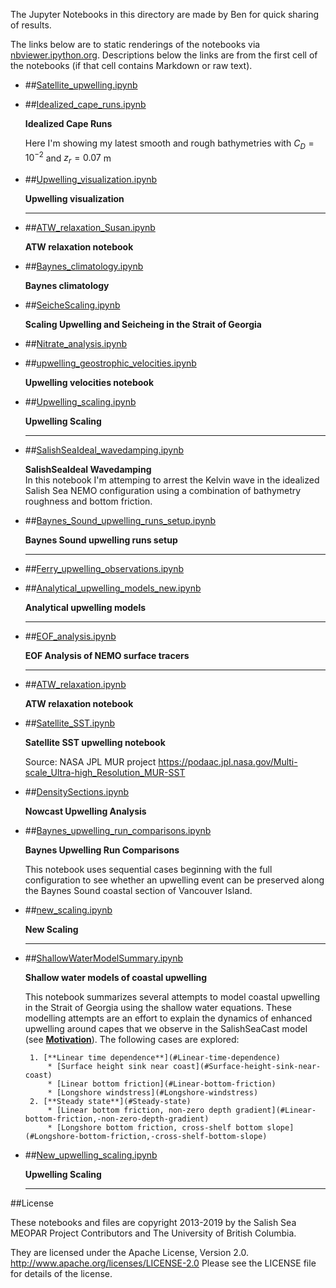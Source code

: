 The Jupyter Notebooks in this directory are made by Ben for
quick sharing of results.

The links below are to static renderings of the notebooks via
[nbviewer.ipython.org](http://nbviewer.ipython.org/).
Descriptions below the links are from the first cell of the notebooks
(if that cell contains Markdown or raw text).

* ##[Satellite_upwelling.ipynb](http://nbviewer.ipython.org/urls/bitbucket.org/salishsea/analysis-ben/raw/tip/notebooks/Upwelling/Satellite_upwelling.ipynb)  
    
* ##[Idealized_cape_runs.ipynb](http://nbviewer.ipython.org/urls/bitbucket.org/salishsea/analysis-ben/raw/tip/notebooks/Upwelling/Idealized_cape_runs.ipynb)  
    
    **Idealized Cape Runs**  
      
    Here I'm showing my latest smooth and rough bathymetries with $C_D = 10^{-2}$ and $z_r = 0.07$ m  

* ##[Upwelling_visualization.ipynb](http://nbviewer.ipython.org/urls/bitbucket.org/salishsea/analysis-ben/raw/tip/notebooks/Upwelling/Upwelling_visualization.ipynb)  
    
    **Upwelling visualization**  
      
    ***  

* ##[ATW_relaxation_Susan.ipynb](http://nbviewer.ipython.org/urls/bitbucket.org/salishsea/analysis-ben/raw/tip/notebooks/Upwelling/ATW_relaxation_Susan.ipynb)  
    
    **ATW relaxation notebook**  

* ##[Baynes_climatology.ipynb](http://nbviewer.ipython.org/urls/bitbucket.org/salishsea/analysis-ben/raw/tip/notebooks/Upwelling/Baynes_climatology.ipynb)  
    
    **Baynes climatology**  

* ##[SeicheScaling.ipynb](http://nbviewer.ipython.org/urls/bitbucket.org/salishsea/analysis-ben/raw/tip/notebooks/Upwelling/SeicheScaling.ipynb)  
    
    **Scaling Upwelling and Seicheing in the Strait of Georgia**  

* ##[Nitrate_analysis.ipynb](http://nbviewer.ipython.org/urls/bitbucket.org/salishsea/analysis-ben/raw/tip/notebooks/Upwelling/Nitrate_analysis.ipynb)  
    
* ##[upwelling_geostrophic_velocities.ipynb](http://nbviewer.ipython.org/urls/bitbucket.org/salishsea/analysis-ben/raw/tip/notebooks/Upwelling/upwelling_geostrophic_velocities.ipynb)  
    
    **Upwelling velocities notebook**  

* ##[Upwelling_scaling.ipynb](http://nbviewer.ipython.org/urls/bitbucket.org/salishsea/analysis-ben/raw/tip/notebooks/Upwelling/Upwelling_scaling.ipynb)  
    
    **Upwelling Scaling**  
      
    ***  

* ##[SalishSeaIdeal_wavedamping.ipynb](http://nbviewer.ipython.org/urls/bitbucket.org/salishsea/analysis-ben/raw/tip/notebooks/Upwelling/SalishSeaIdeal_wavedamping.ipynb)  
    
    **SalishSeaIdeal Wavedamping**  
    In this notebook I'm attemping to arrest the Kelvin wave in the idealized Salish Sea NEMO configuration using a combination of bathymetry roughness and bottom friction.  

* ##[Baynes_Sound_upwelling_runs_setup.ipynb](http://nbviewer.ipython.org/urls/bitbucket.org/salishsea/analysis-ben/raw/tip/notebooks/Upwelling/Baynes_Sound_upwelling_runs_setup.ipynb)  
    
    **Baynes Sound upwelling runs setup**  
      
    ***  

* ##[Ferry_upwelling_observations.ipynb](http://nbviewer.ipython.org/urls/bitbucket.org/salishsea/analysis-ben/raw/tip/notebooks/Upwelling/Ferry_upwelling_observations.ipynb)  
    
* ##[Analytical_upwelling_models_new.ipynb](http://nbviewer.ipython.org/urls/bitbucket.org/salishsea/analysis-ben/raw/tip/notebooks/Upwelling/Analytical_upwelling_models_new.ipynb)  
    
    **Analytical upwelling models**  
      
    ***  

* ##[EOF_analysis.ipynb](http://nbviewer.ipython.org/urls/bitbucket.org/salishsea/analysis-ben/raw/tip/notebooks/Upwelling/EOF_analysis.ipynb)  
    
    **EOF Analysis of NEMO surface tracers**  
      
    ***  

* ##[ATW_relaxation.ipynb](http://nbviewer.ipython.org/urls/bitbucket.org/salishsea/analysis-ben/raw/tip/notebooks/Upwelling/ATW_relaxation.ipynb)  
    
    **ATW relaxation notebook**  

* ##[Satellite_SST.ipynb](http://nbviewer.ipython.org/urls/bitbucket.org/salishsea/analysis-ben/raw/tip/notebooks/Upwelling/Satellite_SST.ipynb)  
    
    **Satellite SST upwelling notebook**  
      
    Source: NASA JPL MUR project https://podaac.jpl.nasa.gov/Multi-scale_Ultra-high_Resolution_MUR-SST  

* ##[DensitySections.ipynb](http://nbviewer.ipython.org/urls/bitbucket.org/salishsea/analysis-ben/raw/tip/notebooks/Upwelling/DensitySections.ipynb)  
    
    **Nowcast Upwelling Analysis**  

* ##[Baynes_upwelling_run_comparisons.ipynb](http://nbviewer.ipython.org/urls/bitbucket.org/salishsea/analysis-ben/raw/tip/notebooks/Upwelling/Baynes_upwelling_run_comparisons.ipynb)  
    
    **Baynes Upwelling Run Comparisons**  
      
    This notebook uses sequential cases beginning with the full configuration to see whether an upwelling event can be preserved along the Baynes Sound coastal section of Vancouver Island.  

* ##[new_scaling.ipynb](http://nbviewer.ipython.org/urls/bitbucket.org/salishsea/analysis-ben/raw/tip/notebooks/Upwelling/new_scaling.ipynb)  
    
    **New Scaling**  
      
    ***  

* ##[ShallowWaterModelSummary.ipynb](http://nbviewer.ipython.org/urls/bitbucket.org/salishsea/analysis-ben/raw/tip/notebooks/Upwelling/ShallowWaterModelSummary.ipynb)  
    
    **Shallow water models of coastal upwelling**  
      
    This notebook summarizes several attempts to model coastal upwelling in the Strait of Georgia using the shallow water equations. These modelling attempts are an effort to explain the dynamics of enhanced upwelling around capes that we observe in the SalishSeaCast model (see [**Motivation**](#Motivation)). The following cases are explored:  
      
       1. [**Linear time dependence**](#Linear-time-dependence)  
           * [Surface height sink near coast](#Surface-height-sink-near-coast)  
           * [Linear bottom friction](#Linear-bottom-friction)  
           * [Longshore windstress](#Longshore-windstress)  
       2. [**Steady state**](#Steady-state)  
           * [Linear bottom friction, non-zero depth gradient](#Linear-bottom-friction,-non-zero-depth-gradient)  
           * [Longshore bottom friction, cross-shelf bottom slope](#Longshore-bottom-friction,-cross-shelf-bottom-slope)  

* ##[New_upwelling_scaling.ipynb](http://nbviewer.ipython.org/urls/bitbucket.org/salishsea/analysis-ben/raw/tip/notebooks/Upwelling/New_upwelling_scaling.ipynb)  
    
    **Upwelling Scaling**  
      
    ***  


##License

These notebooks and files are copyright 2013-2019
by the Salish Sea MEOPAR Project Contributors
and The University of British Columbia.

They are licensed under the Apache License, Version 2.0.
http://www.apache.org/licenses/LICENSE-2.0
Please see the LICENSE file for details of the license.
